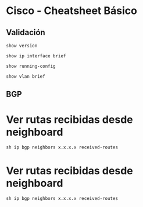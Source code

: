 # Cisco - Cheatsheet Básico

## Validación

```
show version
```
```
show ip interface brief
```
```
show running-config
```
```
show vlan brief
```
## BGP
# Ver rutas recibidas desde neighboard
```
sh ip bgp neighbors x.x.x.x received-routes
```
# Ver rutas recibidas desde neighboard
```
sh ip bgp neighbors x.x.x.x received-routes
```
